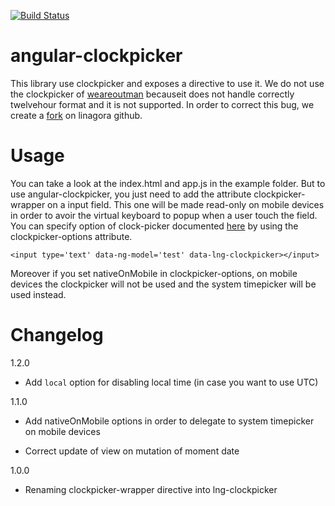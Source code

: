 [![Build Status](https://travis-ci.org/linagora/angular-clockpicker.svg?branch=master)](https://travis-ci.org/linagora/angular-clockpicker)

angular-clockpicker
===================

This library use clockpicker and exposes a directive to use it.
We do not use the clockpicker of [weareoutman](https://github.com/weareoutman/clockpicker) becauseit does not handle correctly twelvehour format and it is not supported.
In order to correct this bug, we create a [fork](https://github.com/linagora/clockpicker) on linagora github.

Usage
=====

You can take a look at the index.html and app.js in the example folder. But to use angular-clockpicker, you just need to add the attribute clockpicker-wrapper on a input field. This one will be made read-only on mobile devices in order to avoir the virtual keyboard to popup when a user touch the field.
You can specify option of clock-picker documented [here](http://weareoutman.github.io/clockpicker/) by using the clockpicker-options attribute.

    <input type='text' data-ng-model='test' data-lng-clockpicker></input>

Moreover if you set nativeOnMobile in clockpicker-options, on mobile devices the clockpicker will not be used and the system timepicker will be used instead.

Changelog
=========

1.2.0

* Add `local` option for disabling local time (in case you want to use UTC)

1.1.0

* Add nativeOnMobile options in order to delegate to system timepicker on mobile devices

* Correct update of view on mutation of moment date

1.0.0

* Renaming clockpicker-wrapper directive into lng-clockpicker
